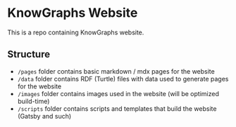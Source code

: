 # KnowGraphs Website

This is a repo containing KnowGraphs website.

## Structure

- `/pages` folder contains basic markdown / mdx pages for the website
- `/data` folder contains RDF (Turtle) files with data used to generate pages for the website
- `/images` folder contains images used in the website (will be optimized build-time)
- `/scripts` folder contains scripts and templates that build the website (Gatsby and such)
